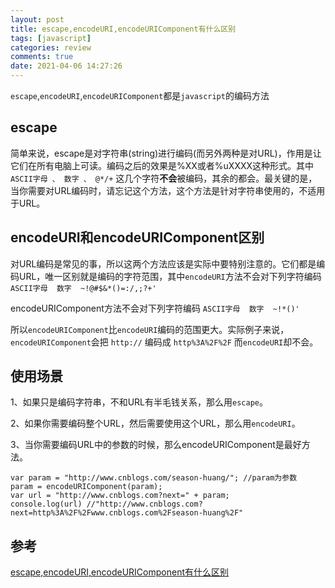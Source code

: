 ```yaml
---
layout: post
title: escape,encodeURI,encodeURIComponent有什么区别
tags: [javascript]
categories: review
comments: true
date: 2021-04-06 14:27:26
---
```


`escape`,`encodeURI`,`encodeURIComponent`都是`javascript`的编码方法
<!-- more -->
## escape
简单来说，escape是对字符串(string)进行编码(而另外两种是对URL)，作用是让它们在所有电脑上可读。编码之后的效果是%XX或者%uXXXX这种形式。其中 `ASCII字母 、 数字 、 @*/+`   这几个字符**不会**被编码，其余的都会。最关键的是，当你需要对URL编码时，请忘记这个方法，这个方法是针对字符串使用的，不适用于URL。

## encodeURI和encodeURIComponent区别
对URL编码是常见的事，所以这两个方法应该是实际中要特别注意的。它们都是编码URL，唯一区别就是编码的字符范围，其中`encodeURI`方法不会对下列字符编码  `ASCII字母  数字  ~!@#$&*()=:/,;?+'`

encodeURIComponent方法不会对下列字符编码 `ASCII字母  数字  ~!*()'`

所以`encodeURIComponent`比`encodeURI`编码的范围更大。实际例子来说，`encodeURIComponent`会把 `http://`  编码成  `http%3A%2F%2F` 而`encodeURI`却不会。

## 使用场景
1、如果只是编码字符串，不和URL有半毛钱关系，那么用`escape`。

2、如果你需要编码整个URL，然后需要使用这个URL，那么用`encodeURI`。

3、当你需要编码URL中的参数的时候，那么encodeURIComponent是最好方法。
```
var param = "http://www.cnblogs.com/season-huang/"; //param为参数
param = encodeURIComponent(param);
var url = "http://www.cnblogs.com?next=" + param;
console.log(url) //"http://www.cnblogs.com?next=http%3A%2F%2Fwww.cnblogs.com%2Fseason-huang%2F"
```
## 参考
[escape,encodeURI,encodeURIComponent有什么区别](https://www.zhihu.com/question/21861899)